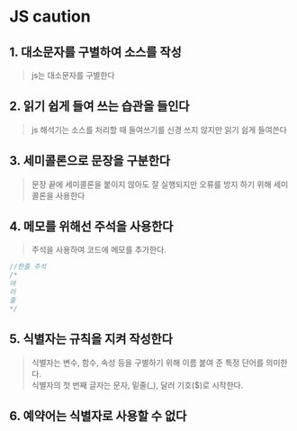 # JS caution

## 1. 대소문자를 구별하여 소스를 작성

> js는 대소문자를 구별한다

## 2. 읽기 쉽게 들여 쓰는 습관을 들인다

> js 해석기는 소스를 처리할 때 들여쓰기를 신경 쓰지 않지만 읽기 쉽게 들여쓴다

## 3. 세미콜론으로 문장을 구분한다

> 문장 끝에 세미콜론을 붙이지 않아도 잘 실행되지만 오류를 방지 하기 위해 세미콜론을 사용한다

## 4. 메모를 위해선 주석을 사용한다

> 주석을 사용하여 코드에 메모를 추가한다.

```js
//한줄 주석
/*
여
러
줄
*/
```

## 5. 식별자는 규칙을 지켜 작성한다

> 식별자는 변수, 함수, 속성 등을 구별하기 위해 이름 붙여 준 특정 단어를 의미한다.<br>
> 식별자의 첫 번째 글자는 문자, 밑줄(_), 달러 기호($)로 시작한다.

## 6. 예약어는 식별자로 사용할 수 없다
